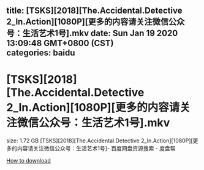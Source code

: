 
title: [TSKS][2018][The.Accidental.Detective 2_In.Action][1080P][更多的内容请关注微信公众号：生活艺术1号].mkv
date: Sun Jan 19 2020 13:09:48 GMT+0800 (CST)    
categories: baidu
---

# [TSKS][2018][The.Accidental.Detective 2_In.Action][1080P][更多的内容请关注微信公众号：生活艺术1号].mkv
size: 1.72 GB
 [TSKS][2018][The.Accidental.Detective 2_In.Action][1080P][更多的内容请关注微信公众号：生活艺术1号]- 百度网盘资源搜索 - 度盘帮
 

[How to download](https://bpcam.bemobtrk.com/go/2ceec3aa-1ca2-46d6-b9ff-aaa5c184517c?jno=868)